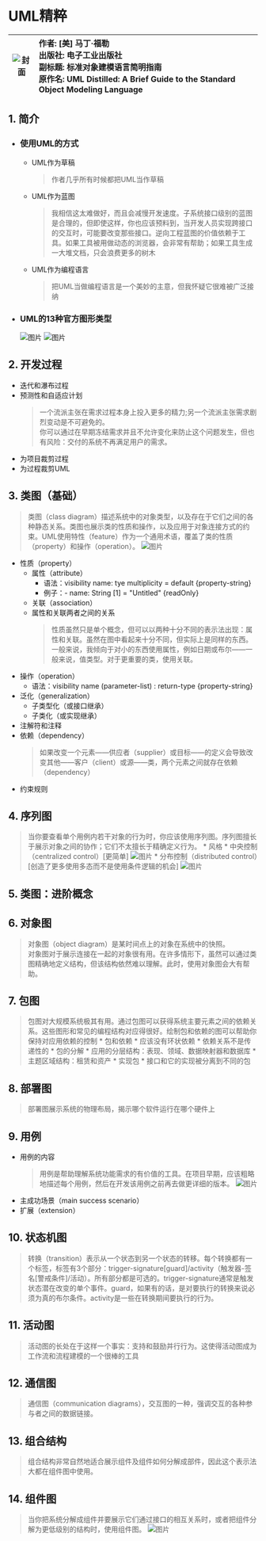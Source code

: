 # UML精粹

|  ![封面](./cover.jpg)   | 作者: [美] 马丁·福勒<br/>出版社: 电子工业出版社<br/>副标题: 标准对象建模语言简明指南<br/>原作名: UML Distilled: A Brief Guide to the Standard Object Modeling Language  |
| --- | :--- |


## 1. 简介
* ### 使用UML的方式
  * UML作为草稿
    > 作者几乎所有时候都把UML当作草稿
  * UML作为蓝图
    > 我相信这太难做好，而且会减慢开发速度。子系统接口级别的蓝图是合理的，但即使这样，你也应该预料到，当开发人员实现跨接口的交互时，可能要改变那些接口。逆向工程蓝图的价值依赖于工具。如果工具被用做动态的浏览器，会非常有帮助；如果工具生成一大堆文档，只会浪费更多的树木
  * UML作为编程语言
    > 把UML当做编程语言是一个美妙的主意，但我怀疑它很难被广泛接纳
* ### UML的13种官方图形类型
  ![图片](./images/a.jpg)
  ![图片](./images/b.jpg)
## 2. 开发过程
* 迭代和瀑布过程
* 预测性和自适应计划
  > 一个流派主张在需求过程本身上投入更多的精力;另一个流派主张需求剧烈变动是不可避免的。   
  > 你可以通过在早期冻结需求并且不允许变化来防止这个问题发生，但也有风险：交付的系统不再满足用户的需求。
* 为项目裁剪过程
* 为过程裁剪UML
## 3. 类图（基础）
 > 类图（class diagram）描述系统中的对象类型，以及存在于它们之间的各种静态关系。类图也展示类的性质和操作，以及应用于对象连接方式的约束。UML使用特性（feature）作为一个通用术语，覆盖了类的性质（property）和操作（operation）。
 ![图片](./images/c.jpg)
 * 性质（property）
   * 属性（attribute）
     * 语法：visibility name: tye multiplicity = default {property-string}
     * 例子：- name: String [1] = "Untitled" {readOnly}
   * 关联（association）
   * 属性和关联两者之间的关系
     > 性质虽然只是单个概念，但可以以两种十分不同的表示法出现：属性和关联。虽然在图中看起来十分不同，但实际上是同样的东西。    
     > 一般来说，我倾向于对小的东西使用属性，例如日期或布尔——一般来说，值类型。对于更重要的类，使用关联。
 * 操作（operation）
   * 语法：visibility name (parameter-list) : return-type {property-string}
 * 泛化（generalization）
   * 子类型化（或接口继承）
   * 子类化（或实现继承）
 * 注解符和注释
 * 依赖（dependency）
   > 如果改变一个元素——供应者（supplier）或目标——的定义会导致改变其他——客户（client）或源——类，两个元素之间就存在依赖（dependency）
 * 约束规则
## 4. 序列图
  > 当你要查看单个用例内若干对象的行为时，你应该使用序列图。序列图擅长于展示对象之间的协作；它们不太擅长于精确定义行为。
    * 风格
      * 中央控制（centralized control）[更简单]
        ![图片](./images/d.jpg)
      * 分布控制（distributed control）[创造了更多使用多态而不是使用条件逻辑的机会]
        ![图片](./images/e.jpg)
## 5. 类图：进阶概念
## 6. 对象图
  > 对象图（object diagram）是某时间点上的对象在系统中的快照。    
  > 对象图对于展示连接在一起的对象很有用。在许多情形下，虽然可以通过类图精确地定义结构，但该结构依然难以理解。此时，使用对象图会大有帮助。
## 7. 包图
  > 包图对大规模系统极其有用。通过包图可以获得系统主要元素之间的依赖关系。这些图形和常见的编程结构对应得很好。绘制包和依赖的图可以帮助你保持对应用依赖的控制
    * 包和依赖
      * 应该没有环状依赖
      * 依赖关系不是传递性的
    * 包的分解
      * 应用的分层结构：表现、领域、数据映射器和数据库
      * 主题区域结构：租赁和资产
    * 实现包
      * 接口和它的实现被分离到不同的包
## 8. 部署图
  > 部署图展示系统的物理布局，揭示哪个软件运行在哪个硬件上
## 9. 用例
  * 用例的内容
    > 用例是帮助理解系统功能需求的有价值的工具。在项目早期，应该粗略地描述每个用例，然后在开发该用例之前再去做更详细的版本。
    ![图片](./images/f.jpg)
  * 主成功场景（main success scenario）
  * 扩展（extension）
## 10. 状态机图
  > 转换（transition）表示从一个状态到另一个状态的转移。每个转换都有一个标签，标签有3个部分：trigger-signature[guard]/activity（触发器-签名[警戒条件]/活动）。所有部分都是可选的。trigger-signature通常是触发状态潜在改变的单个事件。guard，如果有的话，是对要执行的转换来说必须为真的布尔条件。activity是一些在转换期间要执行的行为。
## 11. 活动图
  > 活动图的长处在于这样一个事实：支持和鼓励并行行为。这使得活动图成为工作流和流程建模的一个很棒的工具
## 12. 通信图
  > 通信图（communication diagrams），交互图的一种，强调交互的各种参与者之间的数据链接。
## 13. 组合结构
  > 组合结构非常自然地适合展示组件及组件如何分解成部件，因此这个表示法大都在组件图中使用。
## 14. 组件图
  > 当你把系统分解成组件并要展示它们通过接口的相互关系时，或者把组件分解为更低级别的结构时，使用组件图。
  ![图片](./images/g.jpg)
